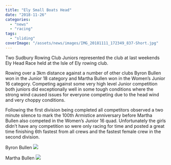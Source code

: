```yaml
---
title: "Ely Small Boats Head"
date: "2018-11-26"
categories:
  - "news"
  - "racing"
tags:
  - "sliding"
coverImage: "/assets/news/images/IMG_20181111_172349_837-Short.jpg"
---
```


Two Sudbury Rowing Club Juniors represented the club at last weekends Ely Head Race held at the Isle of Ely rowing club.

Rowing over a 3km distance against a number of other clubs Byron Bullen won in the Junior 18 category and Martha Bullen won in the Women’s Junior 16 category. Competing against some very high level Junior competition both juniors did exceptionally well in some tough conditions where the strong wind caused issues for everyone competing due to the head wind and very choppy conditions.

Following the first division being completed all competitors observed a two minute silence to mark the 100th Armistice anniversary before Martha Bullen also competed in the Women’s Junior 16 quad. Unfortunately the girls didn’t have any competition so were only racing for time and posted a great time finishing 6th fastest from all crews and the fastest female crew in the second division.

Byron Bullen [![](/assets/news/images/IMG_20181111_100104.jpg)](http://sudburyrowingclub.org.uk/wp-content/uploads/2018/11/IMG_20181111_100104.jpg)

Martha Bullen [![](/assets/news/images/IMG_20181111_100905.jpg)](http://sudburyrowingclub.org.uk/wp-content/uploads/2018/11/IMG_20181111_100905.jpg)
